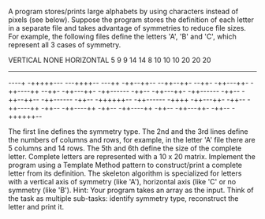A program stores/prints large alphabets by using characters instead of pixels (see below).
 Suppose the program stores the definition of each letter in a separate file and takes advantage of symmetries to reduce file sizes. 
For example, the following files define the letters 'A', 'B' and 'C',
 which represent all 3 cases of symmetry.

VERTICAL NONE HORIZONTAL
5 9 9
14 14 8
10 10 10
20 20 20
----- --------- ---------
----+ -+++++--- ---++++--
---++ -++--++-- --++--++-
--++- -++---++- -++----++
--++- -++---++- -++------
-++-- -++---++- -++------
-++-- -++--++-- -++------
-++-- -++++++-- -++------
-++++ -++---++-
-++-- -++----++
-++-- -++----++
-++-- -++----++
-++-- -++---++-
-++-- -++++++--

The first line defines the symmetry type. The 2nd and the 3rd lines define the numbers of columns and rows, for example,
 in the letter 'A' file there are 5 columns and 14 rows. The 5th and 6th define the size of the complete letter.
 Complete letters are represented with a 10 x 20 matrix. Implement the program using a Template Method pattern to construct/print
 a complete letter from its definition. The skeleton algorithm is specialized for letters with a vertical axis of symmetry (like 'A'), 
horizontal axis (like 'C' or no symmetry (like 'B').
Hint: Your program takes an array as the input. Think of the task as multiple sub-tasks: identify symmetry type, reconstruct the letter and print it.